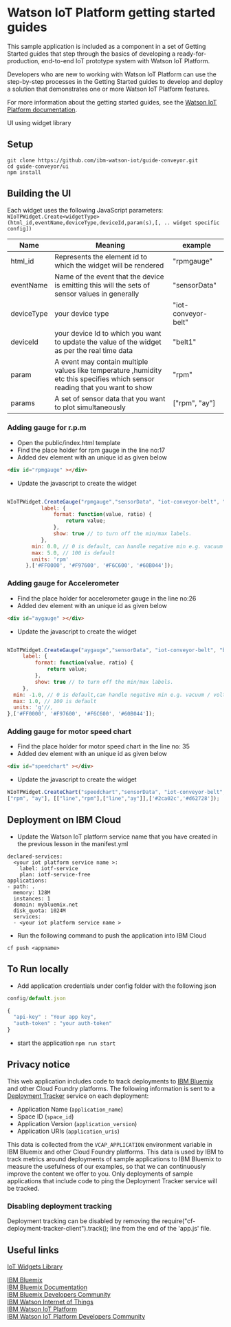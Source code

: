 # Watson IoT Platform getting started guides
This sample application is included as a component in a set of Getting Started guides that step through the basics of developing a ready-for-production, end-to-end IoT prototype system with Watson IoT Platform.

Developers who are new to working with Watson IoT Platform can use the step-by-step processes in the Getting Started guides to develop and deploy a solution that demonstrates one or more Watson IoT Platform features.

For more information about the getting started guides, see the [Watson IoT Platform documentation](https://console.bluemix.net/docs/services/IoT/getting_started/getting-started-iot-overview.html).

UI using widget library

## Setup

```
git clone https://github.com/ibm-watson-iot/guide-conveyor.git
cd guide-conveyor/ui
npm install
```


## Building the UI
Each widget uses the following JavaScript parameters: `WIoTPWidget.Create<widgetType>(html_id,eventName,deviceType,deviceId,param(s),[, .. widget specific config])`

| Name | Meaning | example|
| ------ | ------ |----|
| html_id | Represents the element id to which the widget will be rendered | "rpmgauge"|
|eventName |Name of the event that the device is emitting this will the sets of sensor values in generally| "sensorData"|
|deviceType | your device type | "iot-conveyor-belt"|
|deviceId |  your device Id to which you want to update the value of the widget as per the real time data|"belt1"|
| param | A event may contain multiple values like temperature ,humidity etc this specifies which sensor reading that you want to show | "rpm" |
| params | A set of sensor data that you want to plot simultaneously | ["rpm", "ay"] |


### Adding gauge for r.p.m
* Open the public/index.html template
* Find the place holder for rpm gauge in the line no:17
* Added dev element with an unique id as given below

```html
<div id="rpmgauge" ></div>
```

* Update the javascript to create the widget

```javascript

WIoTPWidget.CreateGauge("rpmgauge","sensorData", "iot-conveyor-belt", "belt1", "rpm" ,{
           label: {
               format: function(value, ratio) {
                   return value;
               },
               show: true // to turn off the min/max labels.
           },
        min: 0.0, // 0 is default, can handle negative min e.g. vacuum / voltage / current flow / rate of change
        max: 5.0, // 100 is default
        units: 'rpm'
      },['#FF0000', '#F97600', '#F6C600', '#60B044']);
```

### Adding gauge for Accelerometer
* Find the place holder for accelerometer gauge in the line no:26
* Added dev element with an unique id as given below

```html
<div id="aygauge" ></div>
```

* Update the javascript to create the widget

```javascript

WIoTPWidget.CreateGauge("aygauge","sensorData", "iot-conveyor-belt", "belt1", "ay" ,{
     label: {
         format: function(value, ratio) {
             return value;
         },
         show: true // to turn off the min/max labels.
     },
  min: -1.0, // 0 is default,can handle negative min e.g. vacuum / voltage / current flow / rate of change
  max: 1.0, // 100 is default
  units: 'g'//,
},['#FF0000', '#F97600', '#F6C600', '#60B044']);
```

### Adding gauge for motor speed chart
* Find the place holder for motor speed chart in the line no: 35
* Added dev element with an unique id as given below

```html
<div id="speedchart" ></div>
```  
* Update the javascript to create the widget

```javascript
WIoTPWidget.CreateChart("speedchart","sensorData", "iot-conveyor-belt", "belt1",
["rpm", "ay"], [["line","rpm"],["line","ay"]],['#2ca02c','#d62728']);
```


## Deployment on IBM Cloud

* Update the Watson IoT platform service name that you have created in the previous lesson in the manifest.yml

```
declared-services:
  <your iot platform service name >:
    label: iotf-service
    plan: iotf-service-free
applications:
- path: .
  memory: 128M
  instances: 1
  domain: mybluemix.net
  disk_quota: 1024M
  services:
  - <your iot platform service name >
```

* Run the following command to push the application into IBM Cloud

```
cf push <appname>
```

## To Run locally

* Add application credentials under config folder with the following json

``` javascript
config/default.json

{
  "api-key" : "Your app key",
  "auth-token" : "your auth-token"
}
```

* start the application
 `npm run start`


## Privacy notice

This web application includes code to track deployments to [IBM Bluemix](https://www.bluemix.net/) and other Cloud Foundry platforms. The following information is sent to a [Deployment Tracker](https://github.com/cloudant-labs/deployment-tracker) service on each deployment:

* Application Name (`application_name`)
* Space ID (`space_id`)
* Application Version (`application_version`)
* Application URIs (`application_uris`)

This data is collected from the `VCAP_APPLICATION` environment variable in IBM Bluemix and other Cloud Foundry platforms. This data is used by IBM to track metrics around deployments of sample applications to IBM Bluemix to measure the usefulness of our examples, so that we can continuously improve the content we offer to you. Only deployments of sample applications that include code to ping the Deployment Tracker service will be tracked.

### Disabling deployment tracking

Deployment tracking can be disabled by removing the require("cf-deployment-tracker-client").track(); line from the end of the 'app.js' file.


## Useful links
[Install Node.js]: https://nodejs.org/en/download/
[Bluemix_Dashboard]: https://console.ng.bluemix.net/dashboard/
[Bluemix_Signup]: https://console.ng.bluemix.net/registration/
[Cloud_Foundry]: https://github.com/cloudfoundry/cli
[IoT Widgets Library]("https://github.com/ibm-watson-iot/iot-widgets")

[IBM Bluemix](https://bluemix.net/)  
[IBM Bluemix Documentation](https://www.ng.bluemix.net/docs/)  
[IBM Bluemix Developers Community](http://developer.ibm.com/bluemix)  
[IBM Watson Internet of Things](http://www.ibm.com/internet-of-things/)  
[IBM Watson IoT Platform](http://www.ibm.com/internet-of-things/iot-solutions/watson-iot-platform/)   
[IBM Watson IoT Platform Developers Community](https://developer.ibm.com/iotplatform/)
